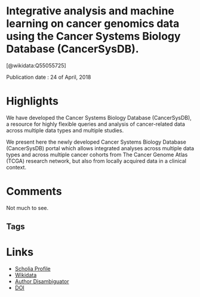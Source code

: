 
Integrative analysis and machine learning on cancer genomics data using the Cancer Systems Biology Database (CancerSysDB).
==========================================================================================================================
  
  [@wikidata:Q55055725]  
  
Publication date : 24 of April, 2018  

# Highlights

We have developed the Cancer Systems Biology Database (CancerSysDB), a resource for highly flexible queries and analysis of cancer-related data across multiple data types and multiple studies.

We present here the newly developed Cancer Systems Biology Database (CancerSysDB) portal which allows integrated analyses across multiple data types and across multiple cancer cohorts from The Cancer Genome Atlas (TCGA) research network, but also from locally acquired data in a clinical context.

# Comments

Not much to see.

## Tags

# Links
  
 * [Scholia Profile](https://scholia.toolforge.org/work/Q55055725)  
 * [Wikidata](https://www.wikidata.org/wiki/Q55055725)  
 * [Author Disambiguator](https://author-disambiguator.toolforge.org/work_item_oauth.php?id=Q55055725&batch_id=&match=1&author_list_id=&doit=Get+author+links+for+work)  
 * [DOI](https://doi.org/10.1186/S12859-018-2157-7)  
